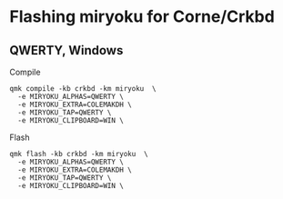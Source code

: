 # Flashing miryoku for Corne/Crkbd

## QWERTY, Windows
Compile
```
qmk compile -kb crkbd -km miryoku  \
  -e MIRYOKU_ALPHAS=QWERTY \
  -e MIRYOKU_EXTRA=COLEMAKDH \
  -e MIRYOKU_TAP=QWERTY \
  -e MIRYOKU_CLIPBOARD=WIN \
```
Flash
```
qmk flash -kb crkbd -km miryoku  \
  -e MIRYOKU_ALPHAS=QWERTY \
  -e MIRYOKU_EXTRA=COLEMAKDH \
  -e MIRYOKU_TAP=QWERTY \
  -e MIRYOKU_CLIPBOARD=WIN \
```
